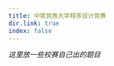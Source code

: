 ```yaml
---
title: 中南民族大学程序设计竞赛
dir.link: true
index: false
---
```


_这里放一些校赛自己出的题目_

<Catalog hideHeading="true"></Catalog>